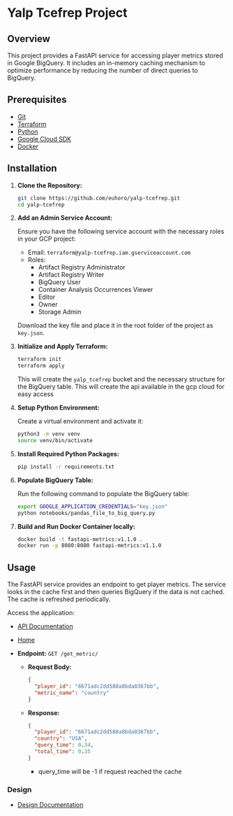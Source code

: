# Yalp Tcefrep Project

## Overview

This project provides a FastAPI service for accessing player metrics stored in Google BigQuery. It includes an in-memory caching mechanism to optimize performance by reducing the number of direct queries to BigQuery.

## Prerequisites

- [Git](https://git-scm.com/)
- [Terraform](https://www.terraform.io/)
- [Python](https://www.python.org/downloads/)
- [Google Cloud SDK](https://cloud.google.com/sdk/docs/install)
- [Docker](https://www.docker.com/products/docker-desktop)

## Installation

1. **Clone the Repository:**

    ```bash
    git clone https://github.com/euhoro/yalp-tcefrep.git
    cd yalp-tcefrep
    ```

2. **Add an Admin Service Account:**

    Ensure you have the following service account with the necessary roles in your GCP project:
    
    - Email: `terraform@yalp-tcefrep.iam.gserviceaccount.com`
    - Roles:
      - Artifact Registry Administrator
      - Artifact Registry Writer
      - BigQuery User
      - Container Analysis Occurrences Viewer
      - Editor
      - Owner
      - Storage Admin

    Download the key file and place it in the root folder of the project as `key.json`.

3. **Initialize and Apply Terraform:**

    ```bash
    terraform init
    terraform apply
    ```

    This will create the `yalp_tcefrep` bucket and the necessary structure for the BigQuery table.
    This will create the api available in the gcp cloud for easy access 

4. **Setup Python Environment:**

    Create a virtual environment and activate it:

    ```bash
    python3 -m venv venv
    source venv/bin/activate
    ```

5. **Install Required Python Packages:**

    ```bash
    pip install -r requirements.txt
    ```

6. **Populate BigQuery Table:**

    Run the following command to populate the BigQuery table:

    ```bash
    export GOOGLE_APPLICATION_CREDENTIALS="key.json"
    python notebooks/pandas_file_to_big_query.py
    ```

7. **Build and Run Docker Container locally:**

    ```bash
    docker build -t fastapi-metrics:v1.1.0 .
    docker run -p 8080:8080 fastapi-metrics:v1.1.0
    ```

## Usage

The FastAPI service provides an endpoint to get player metrics. The service looks in the cache first and then queries BigQuery if the data is not cached. The cache is refreshed periodically.

Access the application:
   - [API Documentation](http://localhost:8080/docs)
   - [Home](http://localhost:8080/)

- **Endpoint:** `GET /get_metric/`

   - **Request Body:**
       ```json
       {
         "player_id": "6671adc2dd588a8bda0367bb",
         "metric_name": "country"
       }
       ```

   - **Response:**
       ```json
       {
         "player_id": "6671adc2dd588a8bda0367bb",
         "country": "USA",
         "query_time": 0.34,
         "total_time": 0.35
       }
       ```
     * query_time will be -1 if request reached the cache

### Design 
- [Design Documentation](https://github.com/euhoro/yalp_tcefrep/blob/main/DESIGN.md)
